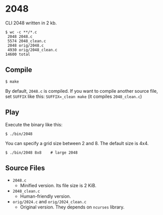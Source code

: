 # 2048

CLI 2048 written in 2 kb.

```
$ wc -c **/*.c
 2048 2048.c
 5574 2048_clean.c
 2048 orig/2048.c
 4930 orig/2048_clean.c
14600 total
```


## Compile

```
$ make
```

By default, `2048.c` is compiled. If you want to compile another source file, set `SUFFIX` like this: `SUFFIX=_clean make` (it compiles `2048_clean.c`)


## Play

Execute the binary like this:

```
$ ./bin/2048
```

You can specify a grid size between 2 and 8. The default size is 4x4.

```
$ ./bin/2048 8x8    # large 2048
```


## Source Files

* `2048.c`
  * Minified version. Its file size is 2 KiB.
* `2048_clean.c`
  * Human-friendly version.
* `orig/2024.c` and `orig/2024_clean.c`
  * Original version. They depends on `ncurses` library.

